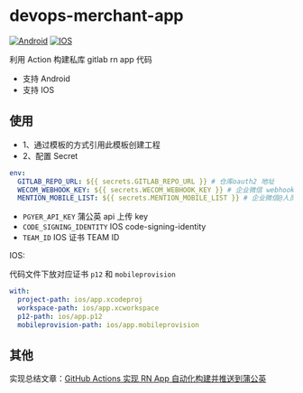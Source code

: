 # devops-merchant-app

[![Android](https://github.com/RootLinkFE/devops-merchant-app/actions/workflows/manually-build-android.yml/badge.svg)](https://github.com/RootLinkFE/devops-merchant-app/actions/workflows/manually-build-android.yml)
[![IOS](https://github.com/RootLinkFE/devops-merchant-app/actions/workflows/manually-build-ios.yml/badge.svg)](https://github.com/RootLinkFE/devops-merchant-app/actions/workflows/manually-build-ios.yml)

利用 Action 构建私库 gitlab rn app 代码

- 支持 Android
- 支持 IOS

## 使用

- 1、通过模板的方式引用此模板创建工程
- 2、配置 Secret

```yaml
env:
  GITLAB_REPO_URL: ${{ secrets.GITLAB_REPO_URL }} # 仓库oauth2 地址
  WECOM_WEBHOOK_KEY: ${{ secrets.WECOM_WEBHOOK_KEY }} # 企业微信 webhook key
  MENTION_MOBILE_LIST: ${{ secrets.MENTION_MOBILE_LIST }} # 企业微信@人员手机号（可不填）
```

- `PGYER_API_KEY` 蒲公英 api 上传 key
- `CODE_SIGNING_IDENTITY` IOS code-signing-identity
- `TEAM_ID` IOS 证书 TEAM ID

IOS:

代码文件下放对应证书 `p12` 和 `mobileprovision`

```yaml
with:
  project-path: ios/app.xcodeproj
  workspace-path: ios/app.xcworkspace
  p12-path: ios/app.p12
  mobileprovision-path: ios/app.mobileprovision
```

## 其他

实现总结文章：[GitHub Actions 实现 RN App 自动化构建并推送到蒲公英](https://github.com/giscafer/blog/issues/53)
